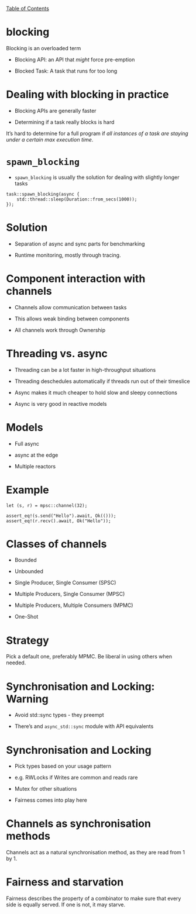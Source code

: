 [Table of Contents](./index.html)

blocking
========

Blocking is an overloaded term

-   Blocking API: an API that *might* force pre-emption

-   Blocked Task: A task that runs for too long

Dealing with blocking in practice
=================================

-   Blocking APIs are generally faster

-   Determining if a task really blocks is hard

It’s hard to determine for a full program if *all instances of a task
are staying under a certain max execution time*.

`spawn_blocking`
================

-   `spawn_blocking` is usually the solution for dealing with slightly
    longer tasks

<!-- -->

    task::spawn_blocking(async {
        std::thread::sleep(Duration::from_secs(1000));
    });

Solution
========

-   Separation of async and sync parts for benchmarking

-   Runtime monitoring, mostly through tracing.

Component interaction with channels
===================================

-   Channels allow communication between tasks

-   This allows weak binding between components

-   All channels work through Ownership

Threading vs. async
===================

-   Threading can be a lot faster in high-throughput situations

-   Threading deschedules automatically if threads run out of their
    timeslice

-   Async makes it much cheaper to hold slow and sleepy connections

-   Async is very good in reactive models

Models
======

-   Full async

-   async at the edge

-   Multiple reactors

Example
=======

    let (s, r) = mpsc::channel(32);

    assert_eq!(s.send("Hello").await, Ok(()));
    assert_eq!(r.recv().await, Ok("Hello"));

Classes of channels
===================

-   Bounded

-   Unbounded

-   Single Producer, Single Consumer (SPSC)

-   Multiple Producers, Single Consumer (MPSC)

-   Multiple Producers, Multiple Consumers (MPMC)

-   One-Shot

Strategy
========

Pick a default one, preferably MPMC. Be liberal in using others when
needed.

Synchronisation and Locking: Warning
====================================

-   Avoid std::sync types - they preempt

-   There’s and `async_std::sync` module with API equivalents

Synchronisation and Locking
===========================

-   Pick types based on your usage pattern

-   e.g. RWLocks if Writes are common and reads rare

-   Mutex for other situations

-   Fairness comes into play here

Channels as synchronisation methods
===================================

Channels act as a natural synchronisation method, as they are read from
1 by 1.

Fairness and starvation
=======================

Fairness describes the property of a combinator to make sure that every
side is equally served. If one is not, it may starve.
